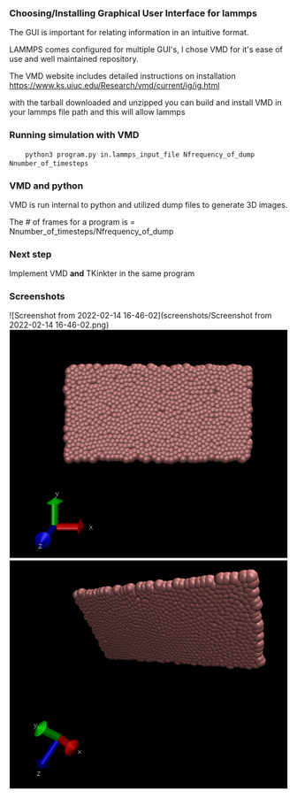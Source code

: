 ### Choosing/Installing Graphical User Interface for lammps

The GUI is important for relating information in an intuitive format.

LAMMPS comes configured for multiple GUI's, I chose VMD for it's ease of use and well maintained repository.

The VMD website includes detailed instructions on installation
https://www.ks.uiuc.edu/Research/vmd/current/ig/ig.html

with the tarball downloaded and unzipped you can build and install VMD in your lammps file path and this will allow lammps

### Running simulation with VMD

        python3 program.py in.lammps_input_file Nfrequency_of_dump Nnumber_of_timesteps


### VMD and python

VMD is run internal to python and utilized dump files to generate 3D images.

The # of frames for a program is = Nnumber_of_timesteps/Nfrequency_of_dump

### Next step

Implement VMD **and** TKinkter in the same program

### Screenshots

![Screenshot from 2022-02-14 16-46-02](screenshots/Screenshot from 2022-02-14 16-46-02.png)
![vmd_example](screenshots/vmd_example.png)
![vmd_example_2](screenshots/vmd_example_2.png)